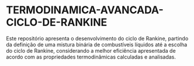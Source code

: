 # TERMODINAMICA-AVANCADA-CICLO-DE-RANKINE
Este repositório apresenta o desenvolvimento do ciclo de Rankine, partindo da definição de uma mistura binária de combustíveis líquidos até a escolha do ciclo de Rankine, considerando a melhor eficiência apresentada de acordo com as propriedades termodinâmicas calculadas e analisadas.
